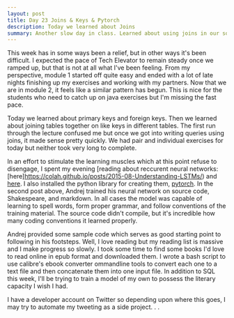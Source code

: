 ```yaml
---
layout: post
title: Day 23 Joins & Keys & Pytorch
description: Today we learned about Joins
summary: Another slow day in class. Learned about using joins in our sql statements to relate data from multiple tables. After class, I did some reading on pytorch and recurrent neural networks.  
---
```


This week has in some ways been a relief, but in other ways it's been difficult. I expected the pace of Tech Elevator to remain steady once we ramped up, but that is not at all what I've been feeling. From my perspective, module 1 started off quite easy and ended with a lot of late nights finishing up my exercises and working with my partners. Now that we are in module 2, it feels like a similar pattern has begun. This is nice for the students who need to catch up on java exercises but I'm missing the fast pace. 

Today we learned about primary keys and foreign keys. Then we learned about joining tables together on like keys in different tables. The first run through the lecture confused me but once we got into writing queries using joins, it made sense pretty quickly. We had pair and individual exercises for today but neither took very long to complete. 

In an effort to stimulate the learning muscles which at this point refuse to disengage, I spent my evening [reading about reccurent neural networks: [here]https://colah.github.io/posts/2015-08-Understanding-LSTMs/) and [here](https://karpathy.github.io/2015/05/21/rnn-effectiveness/). I also installed the python library for creating them, [pytorch](https://pytorch.org/). In the second post above, Andrej trained his neural network on source code, Shakespeare, and markdown. In all cases the model was capable of learning to spell words, form proper grammar, and follow conventions of the training material. The source code didn't compile, but it's incredible how many coding conventions it learned properly. 

Andrej provided some sample code which serves as good starting point to following in his footsteps. Well, I love reading but my reading list is massive and I make progress so slowly. I took some time to find some books I'd love to read online in epub format and downloaded them. I wrote a bash script to use calibre's ebook converter ommandline tools to convert each one to a text file and then concatenate them into one input file. In addition to SQL this week, I'll be trying to train a model of my own to possess the literary capacity I wish I had. 

I have a developer account on Twitter so depending upon where this goes, I may try to automate my tweeting as a side project. . .